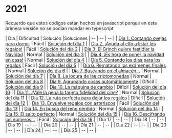 # 2021

Recuerdo que estos códigos están hechos en javascript porque en esta primera versión no se podían mandar en typescript

| Día | Dificultad | Solución |Soluciones
| -- | -- | -- |
| [Día 1. Contando ovejas para dormir](2021/dia1.md)   | Fácil | [Solución del día 1](2021/dia1.mjs)   |
| [Día 2. ¡Ayuda al elfo a listar los regalos!](2021/dia2.md)   | Fácil | [Solución del día 2](2021/dia2.mjs) |
| [Día 3. El Grinch quiere fastidiar la Navidad](2021/dia3.md)   | Normal | [Solución del día 3](2021/dia3.mjs) |
| [Día 4. ¡Es hora de poner la navidad en casa!](2021/dia4.md)   | Normal | [Solución del día 4](2021/dia4.mjs) |
| [Día 5. Contando los días para los regalos](2021/dia5.md)   | Fácil | [Solución del día 5](2021/dia5.mjs) |
| [Día 6. Rematando los exámenes finales](2021/dia6.md)   | Normal | [Solución del día 6](2021/dia6.mjs) |
| [Día 7. Buscando en el almacén...](2021/dia7.md)   | Normal | [Solución del día 7](2021/dia7.mjs) |
| [Día 8. La locura de las criptomonedas](2021/dia8.md)   | Normal | [Solución del día 8](2021/dia8.mjs) |
| [Día 9. Agrupando cosas automáticamente](2021/dia9.md)   | Difícil | [Solución del día 9](2021/dia9.mjs) |
| [Día 10. La máquina de cambio](2021/dia10.md)   | Difícil | [Solución del día 10](2021/dia10.mjs) |
| [Día 11. ¿Vale la pena la tarjeta fidelidad del cine?](2021/dia11.md)   | Normal | [Solución del día 11](2021/dia11.mjs) |
| [Día 12. La ruta perfecta para dejar los regalos](2021/dia12.md)   | Difícil | [Solución del día 12](2021/dia12.mjs) |
| [Día 13. Envuelve regalos con asteriscos](2021/dia13.md)   | Fácil | [Solución del día 13](2021/dia13.mjs) |
| [Día 14. En busca del reno perdido](2021/dia14.md)   | Normal | [Solución del día 14](2021/dia14.mjs) |
| [Día 15. El salto perfecto](2021/dia15.md)   | Normal | [Solución del día 15](2021/dia15.mjs) |
| [Día 16. Descifrando los números...](2021/dia16.md)   | Fácil | [Solución del día 16](2021/dia16.mjs) |
| Día 17 | -- | -- |
| Día 18 | -- | -- |
| Día 19 | -- | -- |
| Día 20 | -- | -- |
| Día 21 | -- | -- |
| Día 22 | -- | -- |
| Día 23 | -- | -- |
| Día 24 | -- | -- |
| Día 25 | -- | -- |
